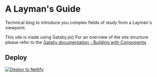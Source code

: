 # A Layman's Guide
Technical blog to introduce you complex fields of study from a Layman's viewpoint.

This site is made using Gatsby.js()
For an overview of the site structure please refer to the [Gatsby documentation - Building with Components](https://www.gatsbyjs.org/docs/building-with-components/)

## Deploy

[![Deploy to Netlify](https://www.netlify.com/img/deploy/button.svg)](https://app.netlify.com/start/deploy?repository=https://github.com/gatsbyjs/gatsby-starter-default)
